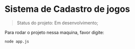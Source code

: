 <h1> Sistema de Cadastro de jogos </h1>

> Status do projeto: Em desenvolvimento;

Para rodar o projeto nessa maquina, favor digite:

```
node app.js
```
